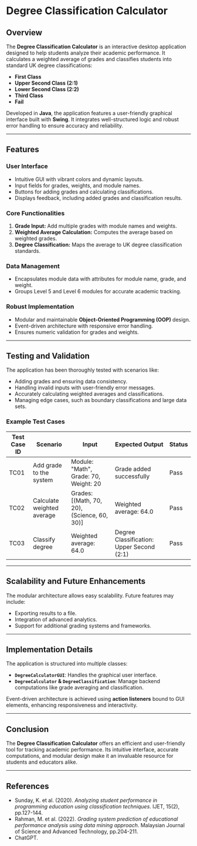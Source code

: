 # Degree Classification Calculator

## Overview
The **Degree Classification Calculator** is an interactive desktop application designed to help students analyze their academic performance. It calculates a weighted average of grades and classifies students into standard UK degree classifications:
- **First Class**
- **Upper Second Class (2:1)**
- **Lower Second Class (2:2)**
- **Third Class**
- **Fail**

Developed in **Java**, the application features a user-friendly graphical interface built with **Swing**. It integrates well-structured logic and robust error handling to ensure accuracy and reliability.

---

## Features
### User Interface
- Intuitive GUI with vibrant colors and dynamic layouts.
- Input fields for grades, weights, and module names.
- Buttons for adding grades and calculating classifications.
- Displays feedback, including added grades and classification results.

### Core Functionalities
1. **Grade Input:** Add multiple grades with module names and weights.
2. **Weighted Average Calculation:** Computes the average based on weighted grades.
3. **Degree Classification:** Maps the average to UK degree classification standards.

### Data Management
- Encapsulates module data with attributes for module name, grade, and weight.
- Groups Level 5 and Level 6 modules for accurate academic tracking.

### Robust Implementation
- Modular and maintainable **Object-Oriented Programming (OOP)** design.
- Event-driven architecture with responsive error handling.
- Ensures numeric validation for grades and weights.

---

## Testing and Validation
The application has been thoroughly tested with scenarios like:
- Adding grades and ensuring data consistency.
- Handling invalid inputs with user-friendly error messages.
- Accurately calculating weighted averages and classifications.
- Managing edge cases, such as boundary classifications and large data sets.

### Example Test Cases
| Test Case ID | Scenario                              | Input                          | Expected Output                        | Status |
|--------------|--------------------------------------|--------------------------------|----------------------------------------|--------|
| TC01         | Add grade to the system             | Module: "Math", Grade: 70, Weight: 20 | Grade added successfully               | Pass   |
| TC02         | Calculate weighted average          | Grades: [(Math, 70, 20), (Science, 60, 30)] | Weighted average: 64.0                | Pass   |
| TC03         | Classify degree                     | Weighted average: 64.0         | Degree Classification: Upper Second (2:1) | Pass   |

---

## Scalability and Future Enhancements
The modular architecture allows easy scalability. Future features may include:
- Exporting results to a file.
- Integration of advanced analytics.
- Support for additional grading systems and frameworks.

---

## Implementation Details
The application is structured into multiple classes:
- **`DegreeCalculatorGUI`**: Handles the graphical user interface.
- **`DegreeCalculator` & `DegreeClassification`**: Manage backend computations like grade averaging and classification.

Event-driven architecture is achieved using **action listeners** bound to GUI elements, enhancing responsiveness and interactivity.

---

## Conclusion
The **Degree Classification Calculator** offers an efficient and user-friendly tool for tracking academic performance. Its intuitive interface, accurate computations, and modular design make it an invaluable resource for students and educators alike.

---

## References
- Sunday, K. et al. (2020). *Analyzing student performance in programming education using classification techniques*. IJET, 15(2), pp.127-144.
- Rahman, M. et al. (2022). *Grading system prediction of educational performance analysis using data mining approach*. Malaysian Journal of Science and Advanced Technology, pp.204-211.
- ChatGPT.

